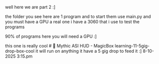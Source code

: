 well here we are part 2 :]

the folder you see here are 1 program and to start them use main.py   and you must have a GPU  a real one i have a 3060 that i use to test the programs 

90%  of programs here you will need a GPU   :]


this one is really cool # 🔮 Mythic ASI HUD - MagicBox learning-11-5gig-drop-box-cool  it  will run on anything it have a 5 gig drop to feed it :] 8-10-2025 3:15.pm
